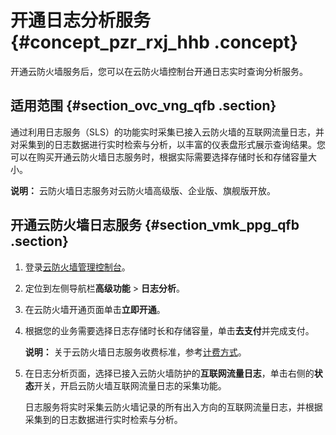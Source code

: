 # 开通日志分析服务 {#concept_pzr_rxj_hhb .concept}

开通云防火墙服务后，您可以在云防火墙控制台开通日志实时查询分析服务。

## 适用范围 {#section_ovc_vng_qfb .section}

通过利用日志服务（SLS）的功能实时采集已接入云防火墙的互联网流量日志，并对采集到的日志数据进行实时检索与分析，以丰富的仪表盘形式展示查询结果。您可以在购买开通云防火墙日志服务时，根据实际需要选择存储时长和存储容量大小。

**说明：** 云防火墙日志服务对云防火墙高级版、企业版、旗舰版开放。

## 开通云防火墙日志服务 {#section_vmk_ppg_qfb .section}

1.  登录[云防火墙管理控制台](https://yundunnext.console.aliyun.com/?p=cfwnext)。
2.  定位到左侧导航栏**高级功能** \> **日志分析**。
3.  在云防火墙开通页面单击**立即开通**。
4.  根据您的业务需要选择日志存储时长和存储容量，单击**去支付**并完成支付。

    **说明：** 关于云防火墙日志服务收费标准，参考[计费方式](../../../../cn.zh-CN/产品定价/计费方式.md#)。

5.  在日志分析页面，选择已接入云防火墙防护的**互联网流量日志**，单击右侧的**状态**开关，开启云防火墙互联网流量日志的采集功能。

    日志服务将实时采集云防火墙记录的所有出入方向的互联网流量日志，并根据采集到的日志数据进行实时检索与分析。



